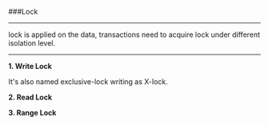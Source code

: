 ###Lock
****
lock is applied on the data, transactions need to 
acquire lock under different isolation level.
****
**1. Write Lock**

It's also named exclusive-lock writing as X-lock.


**2. Read Lock**

**3. Range Lock**